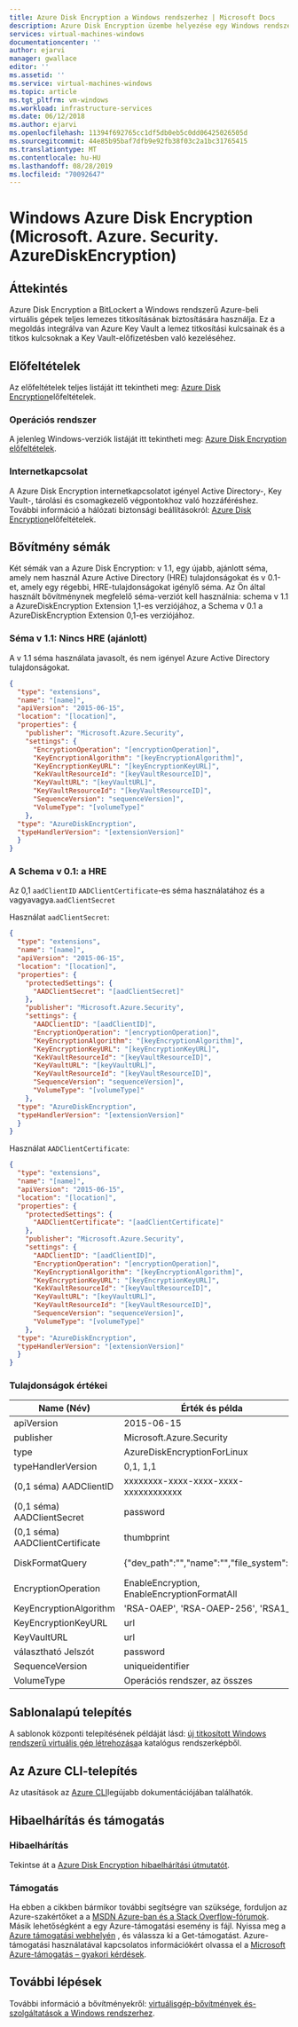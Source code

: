```yaml
---
title: Azure Disk Encryption a Windows rendszerhez | Microsoft Docs
description: Azure Disk Encryption üzembe helyezése egy Windows rendszerű virtuális gépen a virtuálisgép-bővítmény használatával.
services: virtual-machines-windows
documentationcenter: ''
author: ejarvi
manager: gwallace
editor: ''
ms.assetid: ''
ms.service: virtual-machines-windows
ms.topic: article
ms.tgt_pltfrm: vm-windows
ms.workload: infrastructure-services
ms.date: 06/12/2018
ms.author: ejarvi
ms.openlocfilehash: 11394f692765cc1df5db0eb5c0dd06425026505d
ms.sourcegitcommit: 44e85b95baf7dfb9e92fb38f03c2a1bc31765415
ms.translationtype: MT
ms.contentlocale: hu-HU
ms.lasthandoff: 08/28/2019
ms.locfileid: "70092647"
---
```

# <a name="azure-disk-encryption-for-windows-microsoftazuresecurityazurediskencryption"></a>Windows Azure Disk Encryption (Microsoft. Azure. Security. AzureDiskEncryption)

## <a name="overview"></a>Áttekintés

Azure Disk Encryption a BitLockert a Windows rendszerű Azure-beli virtuális gépek teljes lemezes titkosításának biztosítására használja.  Ez a megoldás integrálva van Azure Key Vault a lemez titkosítási kulcsainak és a titkos kulcsoknak a Key Vault-előfizetésben való kezeléséhez. 

## <a name="prerequisites"></a>Előfeltételek

Az előfeltételek teljes listáját itt tekintheti meg: [Azure Disk Encryption](
../../security/azure-security-disk-encryption-prerequisites.md)előfeltételek.

### <a name="operating-system"></a>Operációs rendszer

A jelenleg Windows-verziók listáját itt tekintheti meg: [Azure Disk Encryption előfeltételek](../../security/azure-security-disk-encryption-prerequisites.md).

### <a name="internet-connectivity"></a>Internetkapcsolat

A Azure Disk Encryption internetkapcsolatot igényel Active Directory-, Key Vault-, tárolási és csomagkezelő végpontokhoz való hozzáféréshez.  További információ a hálózati biztonsági beállításokról: [Azure Disk Encryption](
../../security/azure-security-disk-encryption-prerequisites.md)előfeltételek.

## <a name="extension-schemata"></a>Bővítmény sémák

Két sémák van a Azure Disk Encryption: v 1.1, egy újabb, ajánlott séma, amely nem használ Azure Active Directory (HRE) tulajdonságokat és v 0.1-et, amely egy régebbi, HRE-tulajdonságokat igénylő séma. Az Ön által használt bővítménynek megfelelő séma-verziót kell használnia: schema v 1.1 a AzureDiskEncryption Extension 1,1-es verziójához, a Schema v 0.1 a AzureDiskEncryption Extension 0,1-es verziójához.

### <a name="schema-v11-no-aad-recommended"></a>Séma v 1.1: Nincs HRE (ajánlott)

A v 1.1 séma használata javasolt, és nem igényel Azure Active Directory tulajdonságokat.

```json
{
  "type": "extensions",
  "name": "[name]",
  "apiVersion": "2015-06-15",
  "location": "[location]",
  "properties": {
    "publisher": "Microsoft.Azure.Security",
    "settings": {
      "EncryptionOperation": "[encryptionOperation]",
      "KeyEncryptionAlgorithm": "[keyEncryptionAlgorithm]",
      "KeyEncryptionKeyURL": "[keyEncryptionKeyURL]",
      "KekVaultResourceId": "[keyVaultResourceID]",
      "KeyVaultURL": "[keyVaultURL]",
      "KeyVaultResourceId": "[keyVaultResourceID]",
      "SequenceVersion": "sequenceVersion]",
      "VolumeType": "[volumeType]"
    },
  "type": "AzureDiskEncryption",
  "typeHandlerVersion": "[extensionVersion]"
  }
}
```


### <a name="schema-v01-with-aad"></a>A Schema v 0.1: a HRE 

Az 0,1 `aadClientID` `AADClientCertificate`-es séma használatához és a vagyavagya.`aadClientSecret`

Használat `aadClientSecret`:

```json
{
  "type": "extensions",
  "name": "[name]",
  "apiVersion": "2015-06-15",
  "location": "[location]",
  "properties": {
    "protectedSettings": {
      "AADClientSecret": "[aadClientSecret]"
    },    
    "publisher": "Microsoft.Azure.Security",
    "settings": {
      "AADClientID": "[aadClientID]",
      "EncryptionOperation": "[encryptionOperation]",
      "KeyEncryptionAlgorithm": "[keyEncryptionAlgorithm]",
      "KeyEncryptionKeyURL": "[keyEncryptionKeyURL]",
      "KekVaultResourceId": "[keyVaultResourceID]",
      "KeyVaultURL": "[keyVaultURL]",
      "KeyVaultResourceId": "[keyVaultResourceID]",
      "SequenceVersion": "sequenceVersion]",
      "VolumeType": "[volumeType]"
    },
  "type": "AzureDiskEncryption",
  "typeHandlerVersion": "[extensionVersion]"
  }
}
```

Használat `AADClientCertificate`:

```json
{
  "type": "extensions",
  "name": "[name]",
  "apiVersion": "2015-06-15",
  "location": "[location]",
  "properties": {
    "protectedSettings": {
      "AADClientCertificate": "[aadClientCertificate]"
    },    
    "publisher": "Microsoft.Azure.Security",
    "settings": {
      "AADClientID": "[aadClientID]",
      "EncryptionOperation": "[encryptionOperation]",
      "KeyEncryptionAlgorithm": "[keyEncryptionAlgorithm]",
      "KeyEncryptionKeyURL": "[keyEncryptionKeyURL]",
      "KekVaultResourceId": "[keyVaultResourceID]",
      "KeyVaultURL": "[keyVaultURL]",
      "KeyVaultResourceId": "[keyVaultResourceID]",
      "SequenceVersion": "sequenceVersion]",
      "VolumeType": "[volumeType]"
    },
  "type": "AzureDiskEncryption",
  "typeHandlerVersion": "[extensionVersion]"
  }
}
```


### <a name="property-values"></a>Tulajdonságok értékei

| Name (Név) | Érték és példa | Adattípus |
| ---- | ---- | ---- |
| apiVersion | 2015-06-15 | date |
| publisher | Microsoft.Azure.Security | Karakterlánc |
| type | AzureDiskEncryptionForLinux | Karakterlánc |
| typeHandlerVersion | 0,1, 1,1 | int |
| (0,1 séma) AADClientID | xxxxxxxx-xxxx-xxxx-xxxx-xxxxxxxxxxxx | GUID | 
| (0,1 séma) AADClientSecret | password | Karakterlánc |
| (0,1 séma) AADClientCertificate | thumbprint | Karakterlánc |
| DiskFormatQuery | {"dev_path":"","name":"","file_system":""} | JSON-szótár |
| EncryptionOperation | EnableEncryption, EnableEncryptionFormatAll | Karakterlánc | 
| KeyEncryptionAlgorithm | 'RSA-OAEP', 'RSA-OAEP-256', 'RSA1_5' | Karakterlánc |
| KeyEncryptionKeyURL | url | Karakterlánc |
| KeyVaultURL | url | Karakterlánc |
| választható Jelszót | password | Karakterlánc | 
| SequenceVersion | uniqueidentifier | Karakterlánc |
| VolumeType | Operációs rendszer, az összes | Karakterlánc |

## <a name="template-deployment"></a>Sablonalapú telepítés
A sablonok központi telepítésének példáját lásd: [új titkosított Windows rendszerű virtuális gép létrehozása](https://github.com/Azure/azure-quickstart-templates/tree/master/201-encrypt-create-new-vm-gallery-image)a katalógus rendszerképből.

## <a name="azure-cli-deployment"></a>Az Azure CLI-telepítés

Az utasítások az [Azure CLI](/cli/azure/vm/encryption?view=azure-cli-latest)legújabb dokumentációjában találhatók. 

## <a name="troubleshoot-and-support"></a>Hibaelhárítás és támogatás

### <a name="troubleshoot"></a>Hibaelhárítás

Tekintse át a [Azure Disk Encryption hibaelhárítási útmutatót](../../security/azure-security-disk-encryption-tsg.md).

### <a name="support"></a>Támogatás

Ha ebben a cikkben bármikor további segítségre van szüksége, forduljon az Azure-szakértőket a a [MSDN Azure-ban és a Stack Overflow-fórumok](https://azure.microsoft.com/support/community/). Másik lehetőségként a egy Azure-támogatási esemény is fájl. Nyissa meg a [Azure támogatási webhelyén](https://azure.microsoft.com/support/options/) , és válassza ki a Get-támogatást. Azure-támogatási használatával kapcsolatos információkért olvassa el a [Microsoft Azure-támogatás – gyakori kérdések](https://azure.microsoft.com/support/faq/).

## <a name="next-steps"></a>További lépések
További információ a bővítményekről: [virtuálisgép-bővítmények és-szolgáltatások a Windows rendszerhez](features-windows.md).
